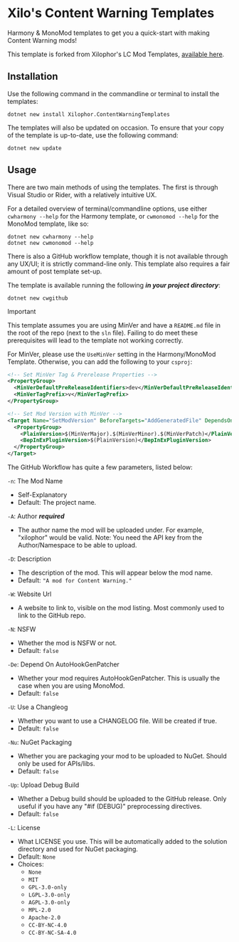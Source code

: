 # Xilo's Content Warning Templates

Harmony & MonoMod templates to get you a quick-start with making Content Warning mods!

This template is forked from Xilophor's LC Mod Templates, [available here](https://github.com/Xilophor/Lethal-Company-Mod-Templates).

## Installation

Use the following command in the commandline or terminal to install the templates:

```shell
dotnet new install Xilophor.ContentWarningTemplates
```

The templates will also be updated on occasion. To ensure that your copy of the template is up-to-date, use the following command:

```shell
dotnet new update
```

## Usage

There are two main methods of using the templates. The first is through Visual Studio or Rider, with a relatively intuitive UX.

For a detailed overview of terminal/commandline options, use either `cwharmony --help` for the Harmony template, or `cwmonomod --help` for the MonoMod template, like so:

```shell
dotnet new cwharmony --help
dotnet new cwmonomod --help
```

There is also a GitHub workflow template, though it is not available through any UX/UI; it is strictly command-line only. This template also requires a fair amount
of post template set-up.

The template is available running the following ***in your project directory***:

```shell
dotnet new cwgithub
```

> [!IMPORTANT]
>
> This template assumes you are using MinVer and have a `README.md` file in the root of the repo (next to the `sln` file). Failing to do meet these prerequisites will
> lead to the template not working correctly.
>
> For MinVer, please use the `UseMinVer` setting in the Harmony/MonoMod Template. Otherwise, you can add the following to your `csproj`:
>
> ```xml
> <!-- Set MinVer Tag & Prerelease Properties -->
> <PropertyGroup>
>   <MinVerDefaultPreReleaseIdentifiers>dev</MinVerDefaultPreReleaseIdentifiers>
>   <MinVerTagPrefix>v</MinVerTagPrefix>
> </PropertyGroup>
> 
> <!-- Set Mod Version with MinVer -->
> <Target Name="SetModVersion" BeforeTargets="AddGeneratedFile" DependsOnTargets="MinVer">
>   <PropertyGroup>
>     <PlainVersion>$(MinVerMajor).$(MinVerMinor).$(MinVerPatch)</PlainVersion>
>     <BepInExPluginVersion>$(PlainVersion)</BepInExPluginVersion>
>   </PropertyGroup>
> </Target>
> ```

The GitHub Workflow has quite a few parameters, listed below:

`-n`: The Mod Name
  - Self-Explanatory
  - Default: The project name.

`-A`: Author ***required***
  - The author name the mod will be uploaded under. For example, "xilophor" would be valid. Note: You need the API key from the Author/Namespace to be able to upload.

`-D`: Description
  - The description of the mod. This will appear below the mod name.
  - Default: `"A mod for Content Warning."`

`-W`: Website Url
  - A website to link to, visible on the mod listing. Most commonly used to link to the GitHub repo.

`-N`: NSFW
  - Whether the mod is NSFW or not.
  - Default: `false`

`-De`: Depend On AutoHookGenPatcher
  - Whether your mod requires AutoHookGenPatcher. This is usually the case when you are using MonoMod.
  - Default: `false`

`-U`: Use a Changleog
  - Whether you want to use a CHANGELOG file. Will be created if true.
  - Default: `false`

`-Nu`: NuGet Packaging
  - Whether you are packaging your mod to be uploaded to NuGet. Should only be used for APIs/libs.
  - Default: `false`

`-Up`: Upload Debug Build
  - Whether a Debug build should be uploaded to the GitHub release. Only useful if you have any "#if (DEBUG)" preprocessing directives.
  - Default: `false`

`-L`: License
  - What LICENSE you use. This will be automatically added to the solution directory and used for NuGet packaging.
  - Default: `None`
  - Choices:
    - `None`
    - `MIT`
    - `GPL-3.0-only`
    - `LGPL-3.0-only`
    - `AGPL-3.0-only`
    - `MPL-2.0`
    - `Apache-2.0`
    - `CC-BY-NC-4.0`
    - `CC-BY-NC-SA-4.0`
  
